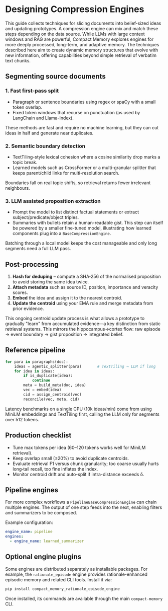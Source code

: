 # Designing Compression Engines

This guide collects techniques for slicing documents into belief-sized ideas and updating prototypes. A compression engine can mix and match these steps depending on the data source.
While LLMs with large context windows and RAG are powerful, Compact Memory explores engines for more deeply processed, long-term, and adaptive memory. The techniques described here aim to create dynamic memory structures that evolve with new information, offering capabilities beyond simple retrieval of verbatim text chunks.

## Segmenting source documents

### 1. Fast first-pass split
- Paragraph or sentence boundaries using regex or spaCy with a small token overlap.
- Fixed token windows that recurse on punctuation (as used by LangChain and Llama-Index).

These methods are fast and require no machine learning, but they can cut ideas in half and generate near duplicates.

### 2. Semantic boundary detection
- TextTiling-style lexical cohesion where a cosine similarity drop marks a topic break.
- Learned models such as CrossFormer or a multi-granular splitter that keeps parent/child links for multi-resolution search.

Boundaries fall on real topic shifts, so retrieval returns fewer irrelevant neighbours.

### 3. LLM assisted proposition extraction
- Prompt the model to list distinct factual statements or extract subject/predicate/object triples.
- Summaries with bullets retain a human-readable gist.
This step can itself be powered by a smaller fine-tuned model, illustrating how learned components plug into a `BaseCompressionEngine`.

Batching through a local model keeps the cost manageable and only long segments need a full LLM pass.

## Post-processing
1. **Hash for deduping** – compute a SHA‑256 of the normalised proposition to avoid storing the same idea twice.
2. **Attach metadata** such as source ID, position, importance and veracity scores.
3. **Embed** the idea and assign it to the nearest centroid.
4. **Update the centroid** using your EMA rule and merge metadata from prior evidence.

This ongoing centroid update process is what allows a prototype to gradually "learn" from accumulated evidence—a key distinction from static retrieval systems.
This mirrors the hippocampus→cortex flow: raw episode → event boundary → gist proposition → integrated belief.

## Reference pipeline
```python
for para in paragraphs(doc):
    ideas = agentic_splitter(para)       # TextTiling → LLM if long
    for idea in ideas:
        if is_duplicate(idea):
            continue
        meta = build_meta(doc, idea)
        vec = embed(idea)
        cid = assign_centroid(vec)
        reconcile(vec, meta, cid)
```
Latency benchmarks on a single CPU (10k ideas/min) come from using MiniLM embeddings and TextTiling first, calling the LLM only for segments over 512 tokens.

## Production checklist
- Tune max tokens per idea (60–120 tokens works well for MiniLM retrieval).
- Keep overlap small (≤20%) to avoid duplicate centroids.
- Evaluate retrieval F1 versus chunk granularity; too coarse usually hurts long‑tail recall, too fine inflates the index.
- Monitor centroid drift and auto-split if intra-distance exceeds δ.

## Pipeline engines

For more complex workflows a `PipelineBaseCompressionEngine` can chain multiple
engines. The output of one step feeds into the next, enabling filters and
summarizers to be composed.

Example configuration:

```yaml
engine_name: pipeline
engines:
  - engine_name: learned_summarizer
```

## Optional engine plugins

Some engines are distributed separately as installable packages. For example,
the `rationale_episode` engine provides rationale-enhanced episodic memory and
related CLI tools. Install it via:

```bash
pip install compact_memory_rationale_episode_engine
```

Once installed, its commands are available through the main `compact-memory` CLI.
